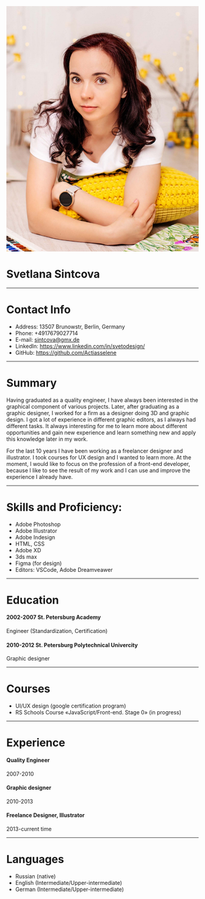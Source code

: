 ![photo](/img/profile.jpg "photo")

# Svetlana Sintcova
****************************
# Contact Info

* Address: 13507 Brunowstr, Berlin, Germany
* Phone: +4917679027714
* E-mail: sintcova@gmx.de
* LinkedIn: https://www.linkedin.com/in/svetodesign/
* GitHub: https://github.com/Actiasselene 

*******************************************************************

# Summary

Having graduated as a quality engineer, I have always been interested in the graphical component of various projects. Later, after graduating as a graphic designer, I worked for a firm as a designer doing 3D and graphic design. I got a lot of experience in different graphic editors, as I always had different tasks. It always interesting for me to learn more about different opportunities and gain new experience and learn something new and apply this knowledge later in my work.

For the last 10 years I have been working as a freelancer designer and illustrator. I took courses for UX design and I wanted to learn more. At the moment, I would like to focus on the profession of a front-end developer, because I like to see the result of my work and I can use and improve the experience I already have.

************************************************************************
# Skills and Proficiency:

* Adobe Photoshop
* Adobe Illustrator
* Adobe Indesign
* HTML, CSS
* Adobe XD
* 3ds max
* Figma (for design)
* Editors: VSCode, Adobe Dreamveawer
*************************************************************

# Education

#### 2002-2007 St. Petersburg Academy
Engineer (Standardization, Certification) 
#### 2010-2012 St. Petersburg Polytechnical Univercity
Graphic designer
************************************************************

# Courses

* UI/UX design (google certification program) 
* RS Schools Course «JavaScript/Front-end. Stage 0» (in progress)
*******************************************

# Experience

#### Quality Engineer
2007-2010
#### Graphic designer
2010-2013
#### Freelance Designer, Illustrator
2013-current time
*******************************************

# Languages
* Russian (native)
* English (Intermediate/Upper-intermediate)
* German (Intermediate/Upper-intermediate)